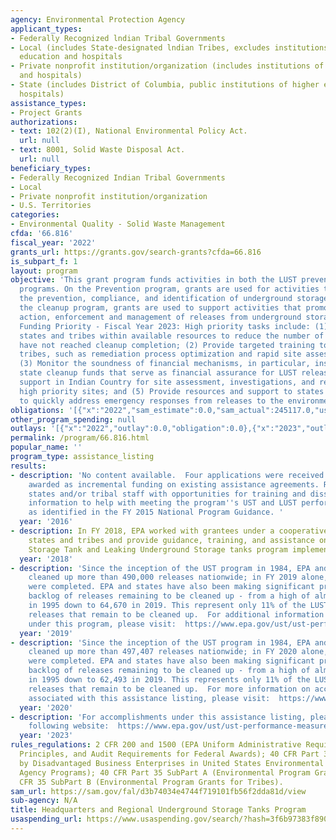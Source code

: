 ```yaml
---
agency: Environmental Protection Agency
applicant_types:
- Federally Recognized lndian Tribal Governments
- Local (includes State-designated lndian Tribes, excludes institutions of higher
  education and hospitals
- Private nonprofit institution/organization (includes institutions of higher education
  and hospitals)
- State (includes District of Columbia, public institutions of higher education and
  hospitals)
assistance_types:
- Project Grants
authorizations:
- text: 102(2)(I), National Environmental Policy Act.
  url: null
- text: 8001, Solid Waste Disposal Act.
  url: null
beneficiary_types:
- Federally Recognized Indian Tribal Governments
- Local
- Private nonprofit institution/organization
- U.S. Territories
categories:
- Environmental Quality - Solid Waste Management
cfda: '66.816'
fiscal_year: '2022'
grants_url: https://grants.gov/search-grants?cfda=66.816
is_subpart_f: 1
layout: program
objective: 'This grant program funds activities in both the LUST prevention and cleanup
  programs. On the Prevention program, grants are used for activities that promote
  the prevention, compliance, and identification of underground storage tanks. For
  the cleanup program, grants are used to support activities that promote corrective
  action, enforcement and management of releases from underground storage tank systems.
  Funding Priority - Fiscal Year 2023: High priority tasks include: (1) Working with
  states and tribes within available resources to reduce the number of sites that
  have not reached cleanup completion; (2) Provide targeted training to states and
  tribes, such as remediation process optimization and rapid site assessment techniques;
  (3) Monitor the soundness of financial mechanisms, in particular, insurance and
  state cleanup funds that serve as financial assurance for LUST releases; (4) Provide
  support in Indian Country for site assessment, investigations, and remediation of
  high priority sites; and (5) Provide resources and support to states and tribes
  to quickly address emergency responses from releases to the environment.'
obligations: '[{"x":"2022","sam_estimate":0.0,"sam_actual":245117.0,"usa_spending_actual":360000.0},{"x":"2023","sam_estimate":160500.0,"sam_actual":0.0,"usa_spending_actual":1580822.0},{"x":"2024","sam_estimate":160500.0,"sam_actual":0.0,"usa_spending_actual":406424.0}]'
other_program_spending: null
outlays: '[{"x":"2022","outlay":0.0,"obligation":0.0},{"x":"2023","outlay":818902.75,"obligation":1505368.0},{"x":"2024","outlay":0.0,"obligation":0.0}]'
permalink: /program/66.816.html
popular_name: ''
program_type: assistance_listing
results:
- description: 'No content available.  Four applications were received and will be
    awarded as incremental funding on existing assistance agreements. Recipients provide
    states and/or tribal staff with opportunities for training and dissemination of
    information to help with meeting the program''s UST and LUST performance measures,
    as identified in the FY 2015 National Program Guidance. '
  year: '2016'
- description: In FY 2018, EPA worked with grantees under a cooperative grant to engage
    states and tribes and provide guidance, training, and assistance on Underground
    Storage Tank and Leaking Underground Storage tanks program implementation.
  year: '2018'
- description: 'Since the inception of the UST program in 1984, EPA and states have
    cleaned up more than 490,000 releases nationwide; in FY 2019 alone, 8,358 cleanups
    were completed. EPA and states have also been making significant progress in the
    backlog of releases remaining to be cleaned up - from a high of almost 172,000
    in 1995 down to 64,670 in 2019. This represent only 11% of the LUST backlog of
    releases that remain to be cleaned up.  For additional information on accomplishments
    under this program, please visit:  https://www.epa.gov/ust/ust-performance-measures'
  year: '2019'
- description: 'Since the inception of the UST program in 1984, EPA and states have
    cleaned up more than 497,407 releases nationwide; in FY 2020 alone, 7,211 cleanups
    were completed. EPA and states have also been making significant progress in the
    backlog of releases remaining to be cleaned up - from a high of almost 172,000
    in 1995 down to 62,493 in 2019. This represents only 11% of the LUST backlog of
    releases that remain to be cleaned up.  For more information on accomplishments
    associated with this assistance listing, please visit:  https://www.epa.gov/ust/ust-program-facts.'
  year: '2020'
- description: 'For accomplishments under this assistance listing, please visit the
    following website:  https://www.epa.gov/ust/ust-performance-measures.'
  year: '2023'
rules_regulations: 2 CFR 200 and 1500 (EPA Uniform Administrative Requirements, Cost
  Principles, and Audit Requirements for Federal Awards); 40 CFR Part 33 (Participation
  by Disadvantaged Business Enterprises in United States Environmental Protection
  Agency Programs); 40 CFR Part 35 SubPart A (Environmental Program Grants) and 40
  CFR 35 SubPart B (Environmental Program Grants for Tribes).
sam_url: https://sam.gov/fal/d3b74034e4744f719101fb56f2dda81d/view
sub-agency: N/A
title: Headquarters and Regional Underground Storage Tanks Program
usaspending_url: https://www.usaspending.gov/search/?hash=3f6b97383f890642eb5a53c96ea7ca32
---
```


